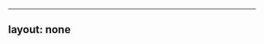 ---
layout: none
-----

<RedoclyAPIBlock src="/firefly-services/docs/photoshop_status_manifest.json" width="600px" disableSidebar hideTryItPanel />
